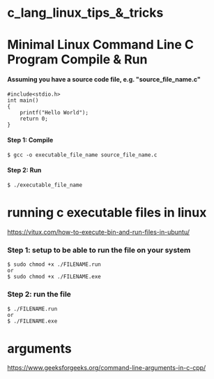 # c_lang_linux_tips_&_tricks

# Minimal Linux Command Line C Program Compile & Run

#### Assuming you have a source code file,  e.g.  "source_file_name.c"
```
#include<stdio.h>
int main()
{
	printf("Hello World");
	return 0;
}
```

#### Step 1: Compile
```
$ gcc -o executable_file_name source_file_name.c
```
#### Step 2: Run
```
$ ./executable_file_name 
```



# running c executable files in linux
https://vitux.com/how-to-execute-bin-and-run-files-in-ubuntu/

### Step 1: setup to be able to run the file on your system
```
$ sudo chmod +x ./FILENAME.run
or
$ sudo chmod +x ./FILENAME.exe
```

### Step 2: run the file
```
$ ./FILENAME.run
or
$ ./FILENAME.exe
```


# arguments
https://www.geeksforgeeks.org/command-line-arguments-in-c-cpp/ 


